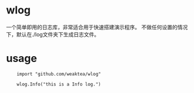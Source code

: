 # wlog
一个简单即用的日志库，非常适合用于快速搭建演示程序。
不做任何设置的情况下，默认在./log文件夹下生成日志文件。
# usage
```consul
    import "github.com/weaktea/wlog"

    wlog.Info("this is a Info log.")
```